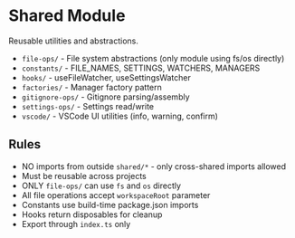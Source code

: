 # Shared Module

Reusable utilities and abstractions.

- `file-ops/` - File system abstractions (only module using fs/os directly)
- `constants/` - FILE_NAMES, SETTINGS, WATCHERS, MANAGERS
- `hooks/` - useFileWatcher, useSettingsWatcher
- `factories/` - Manager factory pattern
- `gitignore-ops/` - Gitignore parsing/assembly
- `settings-ops/` - Settings read/write
- `vscode/` - VSCode UI utilities (info, warning, confirm)

## Rules

- NO imports from outside `shared/*` - only cross-shared imports allowed
- Must be reusable across projects
- ONLY `file-ops/` can use `fs` and `os` directly
- All file operations accept `workspaceRoot` parameter
- Constants use build-time package.json imports
- Hooks return disposables for cleanup
- Export through `index.ts` only
